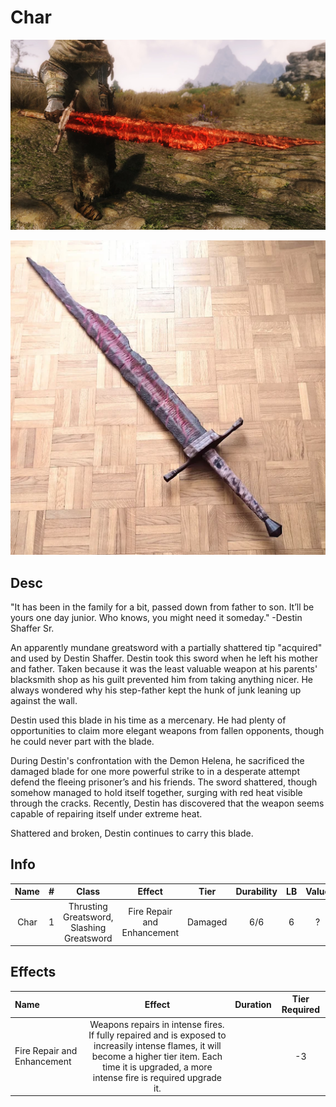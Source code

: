 # Char

![Copyright](Char2.png)

![Copyright](Char.png)

## Desc

"It has been in the family for a bit, passed down from father to son. It’ll be yours one day junior. Who knows, you might need it someday." -Destin Shaffer Sr.

An apparently mundane greatsword with a partially shattered tip "acquired" and used by Destin Shaffer. Destin took this sword when he left his mother and father. Taken because it was the least valuable weapon at his parents' blacksmith shop as his guilt prevented him from taking anything nicer. He always wondered why his step-father kept the hunk of junk leaning up against the wall.

Destin used this blade in his time as a mercenary. He had plenty of opportunities to claim more elegant weapons from fallen opponents, though he could never part with the blade.

During Destin's confrontation with the Demon Helena, he sacrificed the damaged blade for one more powerful strike to in a desperate attempt defend the fleeing prisoner’s and his friends. The sword shattered, though somehow managed to hold itself together, surging with red heat visible through the cracks. Recently, Destin has discovered that the weapon seems capable of repairing itself under extreme heat.

Shattered and broken, Destin continues to carry this blade.

## Info

| Name | # |                   Class                   |           Effect           |  Tier  | Durability | LB | Value |
| :--: | :-: | :---------------------------------------: | :-------------------------: | :-----: | :--------: | :-: | :---: |
| Char | 1 | Thrusting Greatsword, Slashing Greatsword | Fire Repair and Enhancement | Damaged |    6/6    | 6 |   ?   |

## Effects

| Name                        |                                                                                                  Effect                                                                                                  | Duration | Tier Required |
| :-------------------------- | :-------------------------------------------------------------------------------------------------------------------------------------------------------------------------------------------------------: | :------: | :-----------: |
| Fire Repair and Enhancement | Weapons repairs in intense fires. If fully repaired and is exposed to increasily intense flames, it will become a higher tier item. Each time it is upgraded, a more intense fire is required upgrade it. |          |      -3      |

